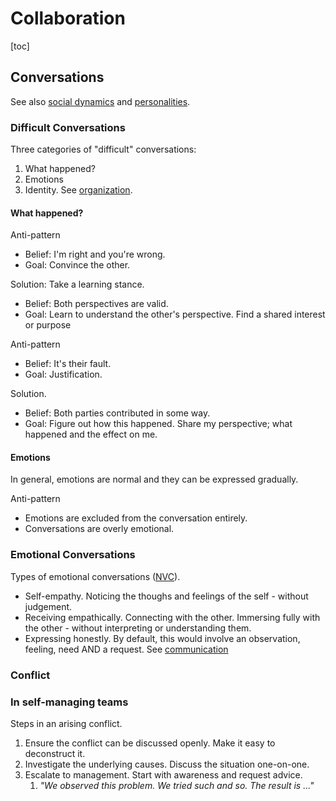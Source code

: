 # Collaboration

[toc]

## Conversations

See also [social dynamics](social-dynamics.md) and [personalities](../psychology/personality.md).

### Difficult Conversations

Three categories of "difficult" conversations:

1. What happened?
2. Emotions
3. Identity. See [organization](organization.md#Identity).



#### What happened?

Anti-pattern

- Belief: I'm right and you're wrong. 
- Goal: Convince the other.

Solution: Take a learning stance.

- Belief: Both perspectives are valid.
- Goal:  Learn to understand the other's perspective. Find a shared interest or purpose



Anti-pattern

- Belief: It's their fault.
- Goal: Justification.

Solution.

- Belief: Both parties contributed in some way.
- Goal: Figure out how this happened. Share my perspective; what happened and the effect on me.



#### Emotions

In general, emotions are normal and they can be expressed gradually.

Anti-pattern

- Emotions are excluded from the conversation entirely.
- Conversations are overly emotional.



### Emotional Conversations

Types of emotional conversations ([NVC](https://en.wikipedia.org/wiki/Nonviolent_Communication)).

- Self-empathy. Noticing the thoughs and feelings of the self - without judgement.
- Receiving empathically. Connecting with the other. Immersing fully with the other - without interpreting or understanding them.
- Expressing honestly. By default, this would involve an observation, feeling, need AND a request. See [communication](communication.md)



### Conflict



### In self-managing teams

Steps in an arising conflict.

1. Ensure the conflict can be discussed openly. Make it easy to deconstruct it.
2. Investigate the underlying causes. Discuss the situation one-on-one.
3. Escalate to management. Start with awareness and request advice.
    1. *"We observed this problem. We tried such and so. The result is ..."*

